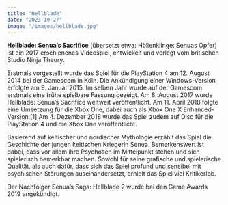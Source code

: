 ```yaml
---
title: "Hellblade"
date: "2023-10-27"
image: "/images/hellblade.jpg"
---
```


__Hellblade: Senua’s Sacrifice__ (übersetzt etwa: Höllenklinge: Senuas Opfer) ist ein 2017 erschienenes Videospiel, entwickelt und verlegt vom britischen Studio Ninja Theory.

Erstmals vorgestellt wurde das Spiel für die PlayStation 4 am 12. August 2014 bei der Gamescom in Köln. Die Ankündigung einer Windows-Version erfolgte am 9. Januar 2015. Im selben Jahr wurde auf der Gamescom erstmals eine frühe spielbare Fassung gezeigt. Am 8. August 2017 wurde Hellblade: Senua’s Sacrifice weltweit veröffentlicht. Am 11. April 2018 folgte eine Umsetzung für die Xbox One, dabei auch als Xbox One X Enhanced-Version.[1] Am 4. Dezember 2018 wurde das Spiel zudem auf Disc für die PlayStation 4 und die Xbox One veröffentlicht.

Basierend auf keltischer und nordischer Mythologie erzählt das Spiel die Geschichte der jungen keltischen Kriegerin Senua. Bemerkenswert ist dabei, dass vor allem ihre Psychosen im Mittelpunkt stehen und sich spielerisch bemerkbar machen. Sowohl für seine grafische und spielerische Qualität, als auch dafür, dass sich das Spiel profund und sensibel mit psychischen Störungen auseinandersetzt, erhielt das Spiel viel Kritikerlob.

Der Nachfolger Senua’s Saga: Hellblade 2 wurde bei den Game Awards 2019 angekündigt.
